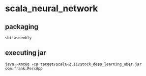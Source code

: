 # scala_neural_network

## packaging
`sbt assembly`

## executing jar
`java -Xmx8g -cp target/scala-2.11/stock_deep_learning_uber.jar com.frank.PercApp`
